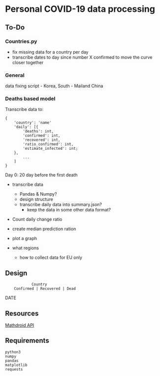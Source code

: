 # Personal COVID-19 data processing
## To-Do
### Countries.py
- fix missing data for a country per day
- transcribe dates to day since number X confirmed to move the curve closer together
### General
data fixing script
	- Korea, South
	- Mailand China

### Deaths based model
Transcribe data to:
```
{
	'country': 'name'
	'daily': [{
		'deaths': int,
		'confirmed': int,
		'recovered': int,
		'ratio_confirmed': int,
		'estimate_infected': int;
	},
		...
	]
}
```
Day 0:
	20 day before the first death
- transcribe data
	- Pandas & Numpy?
	- design structure
	- transcribe daily data into summary.json?
		- keep the data in some other data format?
	
- Count daily change ratio
- create median prediction ration
- plot a graph

- what regions
	- how to collect data for EU only

## Design
				Country
		Confirmed | Recovered | Dead
DATE
## Resources
[Mathdroid API](https://github.com/mathdroid/covid-19-api)

## Requirements
```
python3
numpy
pandas
matplotlib
requests
```